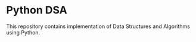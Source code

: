 # Python DSA
This repository contains implementation of Data Structures and Algorithms using Python.
